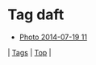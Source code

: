 <!--
title: Tag daft
date: 2020-06-28T15:26:59.738Z
tags:
-->
# Tag daft

 * [Photo 2014-07-19 11](92230434638.md)

| [Tags](tags.md) | [Top](index.md) |
